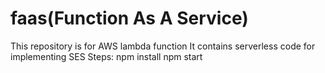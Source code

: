 # faas(Function As A Service)
This repository is for AWS lambda function
It contains serverless code for implementing SES
Steps:
npm install
npm start

